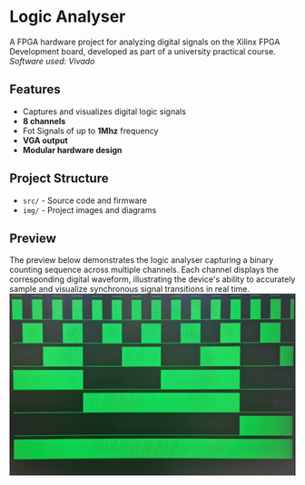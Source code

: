 # Logic Analyser

A FPGA hardware project for analyzing digital signals on the Xilinx FPGA Development board, developed as part of a university practical course.
<br>*Software used: Vivado*

## Features

- Captures and visualizes digital logic signals
- **8 channels**
- Fot Signals of up to **1Mhz** frequency
- **VGA output**
- **Modular hardware design**

## Project Structure

- `src/` - Source code and firmware
- `img/` - Project images and diagrams

## Preview

The preview below demonstrates the logic analyser capturing a binary counting sequence across multiple channels. Each channel displays the corresponding digital waveform, illustrating the device's ability to accurately sample and visualize synchronous signal transitions in real time.<br>
![Logic Analyser Overview](img/logic_analyser.jpg)
